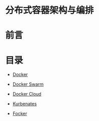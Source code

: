 
# 分布式容器架构与编排


# 前言


# 目录



- [Docker]()



- [Docker Swarm]()



- [Docker Cloud]()



- [Kurbenates]()



- [Focker]()